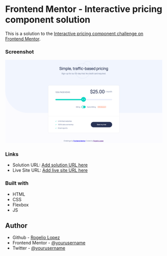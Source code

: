 # Frontend Mentor - Interactive pricing component solution

This is a solution to the [Interactive pricing component challenge on Frontend Mentor](https://www.frontendmentor.io/challenges/interactive-pricing-component-t0m8PIyY8).  


### Screenshot

![Project Screenshot](./screenshot.png)


### Links

- Solution URL: [Add solution URL here](https://your-solution-url.com)
- Live Site URL: [Add live site URL here](http://rogeliolopez.dev/Interactive-Pricing-Component/)


### Built with

- HTML
- CSS
- Flexbox
- JS


## Author

- Github - [Rogelio Lopez](https://github.com/rogelio-lopez)
- Frontend Mentor - [@yourusername](https://www.frontendmentor.io/profile/rogelio-lopez)
- Twitter - [@yourusername](https://twitter.com/_rojolopz)